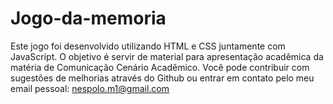 # Jogo-da-memoria
 Este jogo foi desenvolvido utilizando HTML e CSS juntamente com JavaScript.
 O objetivo é servir de material para apresentação acadêmica da matéria de Comunicação Cenário Acadêmico.
 Você pode contribuir com sugestões de melhorias através do Github ou entrar em contato pelo meu email pessoal: nespolo.m1@gmail.com
